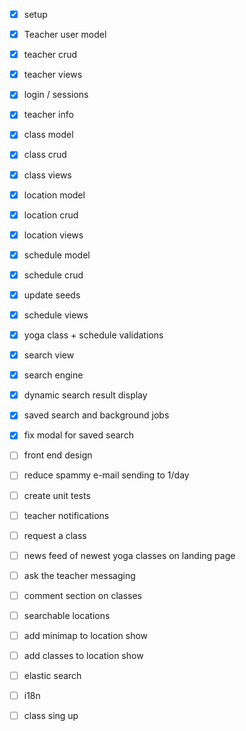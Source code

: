 - [x] setup
- [x] Teacher user model
- [x] teacher crud
- [x] teacher views
- [x] login / sessions
- [x] teacher info
- [x] class model
- [x] class crud
- [x] class views
- [x] location model
- [x] location crud
- [x] location views
- [x] schedule model
- [x] schedule crud
- [x] update seeds
- [X] schedule views
- [x] yoga class  + schedule validations
- [x] search view
- [x] search engine 
- [x] dynamic search result display
- [x] saved search and background jobs
- [x] fix modal for saved search
- [ ] front end design
- [ ] reduce spammy e-mail sending to 1/day
- [ ] create unit tests
  
- [ ] teacher notifications
- [ ] request a class
- [ ] news feed of newest yoga classes on landing page

- [ ] ask the teacher messaging

- [ ] comment section on classes
- [ ] searchable locations 
- [ ] add minimap to location show
- [ ] add classes to location show
  
- [ ] elastic search
- [ ] i18n
- [ ] class sing up
